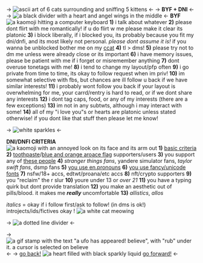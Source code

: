 -> ![ascii art of 6 cats surrounding and sniffing 5 kittens](https://media.discordapp.net/attachments/1007182318496133151/1011585535380312114/D6E62AD9-A78F-466B-B01C-3F34BD6BAABB.png) <-
-> **BYF + DNI** <-
-> ![a black divider with a heart and angel wings in the middle](https://media.discordapp.net/attachments/1007182318496133151/1011590982686474240/E9BF8E17-1038-4F7B-96B1-16F618E4CB01.png) <-
**BYF** ![a kaomoji hitting a computer keyboard](https://media.discordapp.net/attachments/1007182318496133151/1011585132706148443/9AC9A9F0-78B7-42F0-B170-90D61B655984.gif)
**1)** i talk about whatever **2)** please dont flirt with me romantically! if u do flirt w me please make it clear its platonic **3)** i block liberally, if i blocked you, its probably because you fit my dni/dnfi, and its most likely not personal. *please dont assume it is!* if you wanna be unblocked bother me on my [ccat](https://curiouscat.me/starsethorizons) **4)** tl > dms! **5)** please try not to dm me unless were already close or its important **6)** i have memory issues, please be patient with me if i forget or misremember anything **7)** dont overuse tonetags with me! **8)** i tend to change my layout/pfp often **9)** i go private from time to time, its okay to follow request when im priv! **10)** im somewhat selective with fbs, but chances are ill follow u back if we have similar interests! **11)** i probably wont follow you back if your layout is overwhelming for me, your carrd/rentry is hard to read, or if we dont share any interests **12)** i dont tag caps, food, or any of my interests (there are a few exceptions) **13)** im not in any subtwts, although i may interact with some! **14)** all of my "i love you"s or hearts are platonic unless stated otherwise! if you dont like that stuff then please let me know!

-> ![white sparkles](https://media.discordapp.net/attachments/796666895268577293/1001586847933284422/IMG_1477.gif) <-

**DNI/DNFI CRITERIA** ![a kaomoji with an annoyed look on its face and its arm out](https://media.discordapp.net/attachments/1007182318496133151/1011680942676516985/IMG_2501.gif)
**1)** [basic criteria](https://basicdnficriteria.carrd.co) **2)** [toothpaste](https://vincianflaghistory.carrd.co/#)/[blue and orange aroace flag](https://twitter.com/dablphobia/status/1452375972314066944?s=21&t=4i7QVdxxA1bmREn6VeniKA) supporters/users **3)** you support any of [these people](https://rentry.co/dninteract) **4)** *stranger things fans*, yandere simulator fans, *taylor swift fans*, dsmp fans **5)** [you use en.pronouns](https://twitter.com/pretzelst1kz/status/1530050282444337152?s=21&t=4i7QVdxxA1bmREn6VeniKA) **6)** [you use fancy/unicode fonts](https://takeoutyourfonts.carrd.co/) **7)** nsfw/18+ accs, edtwt/proana/etc accs **8)** nft/crypto supporters **9)** you "reclaim" the r slur **10)** youre under 13 or *over 21* **11)** you have a typing quirk but dont provide translation **12)** you make an aesthetic out of pills/blood. it makes me ***really*** uncomfortable **13)** *allistics*, *allos*

*italics* = okay if i follow first/ask to follow! (in dms is ok!)
introjects/ids/fictives okay ! ![a white cat meowing](https://media.discordapp.net/attachments/1007182318496133151/1011694117245427712/IMG_2505.gif)

-> ![a dotted line divider](https://images-ext-2.discordapp.net/external/GAUf91St8bajsIXNHXj1ZWO1mp9OiWN8oeM-p0XoinI/https/tomomi.neocities.org/divider/div105.gif) <-

-> ![a gif stamp with the text "a ufo has appeared! believe", with "rub" under it. a cursor is selected on believe](https://media.discordapp.net/attachments/1007182318496133151/1011585408754266142/D4605F03-49BD-465E-9B4D-64D3366EC0B4.gif) <-
-> [go back!](https://rentry.co/grandson) ![a heart filled with black sparkly liquid](https://media.discordapp.net/attachments/1007182318496133151/1011585134065094708/DBB2C76F-7F07-4DBE-9E26-10A2CE364EBA.gif) [go forward!](https://rentry.co/grandson2) <-